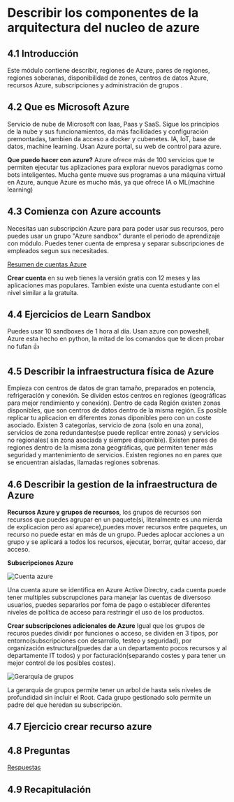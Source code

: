 # Describir los componentes de la arquitectura del nucleo de azure

## 4.1 Introducción

Este módulo contiene describir, regiones de Azure, pares de regiones, regiones soberanas, disponibilidad de zones, centros de datos Azure, recursos Azure, subscripciones y administración de grupos .

## 4.2 Que es Microsoft Azure

Servicio de nube de Microsoft con Iaas, Paas y SaaS. Sigue los principios de la nube y sus funcionamientos, da más facilidades y configuración premontadas, tambien da acceso a docker y cubenetes. IA, IoT, base de datos, machine learning. Usan Azure portal, su web de control para azure.

**Que puedo hacer con azure?** Azure ofrece más de 100 servicios que te permiten ejecutar tus aplizaciones para explorar nuevos paradigmas como bots inteligentes. Mucha gente mueve sus programas a una máquina virtual en Azure, aunque Azure es mucho más, ya que ofrece IA o ML(machine learning)

## 4.3 Comienza con Azure accounts

Necesitas uan subscripción Azure para para poder usar sus recursos, pero puedes usar un grupo "Azure sandbox" durante el periodo de aprendizaje con módulo. Puedes tener cuenta de empresa y separar subscripciones de empleados segun sus necesitades.

[Resumen de cuentas Azure](https://learn.microsoft.com/en-us/training/wwl-azure/describe-core-architectural-components-of-azure/media/account-scope-levels-9ceb3abd.png)

**Crear cuenta** en su web tienes la versión gratis con 12 meses y las aplicaciones mas populares. Tambien existe una cuenta estudiante con el nivel similar a la gratuita. 

## 4.4 Ejercicios de Learn Sandbox

Puedes usar 10 sandboxes de 1 hora al día. Usan azure con poweshell, Azure esta hecho en python, la mitad de los comandos que te dicen probar no fufan 👍

## 4.5 Describir la infraestructura física de Azure

Empieza con centros de datos de gran tamaño, preparados en potencia, refrigeración y conexión. Se dividen estos centros en regiones (geográficas para mejor rendimiento y conexión). Dentro de cada Región existen zonas disponibles, que son centros de datos dentro de la misma región. Es posible replicar tu aplicacion en diferentes zonas diponibles pero con un coste asociado. Existen 3 categorías, servicio de zona (solo en una zona), servicios de zona redundantes(se puede replicar entre zonas) y servicios no regionales( sin zona asociada y siempre disponible). Existen pares de regiones dentro de la misma zona geográficas, que permiten tener más seguridad y mantenimiento de servicios. Existen regiones no en pares que se encuentran aisladas, llamadas regiones sobrenas.

## 4.6 Describir la gestion de la infraestructura de Azure

**Recursos Azure y grupos de recursos**, los grupos de recursos son recursos que puedes agrupar en un paquete(si, literalmente es una mierda de explicacion pero así aparece),puedes mover recursos entre paquetes, un recurso no puede estar en más de un grupo. Puedes aplocar acciones a un grupo y se aplicará a todos los recursos, ejecutar, borrar, quitar acceso, dar acceso. 

**Subscripciones Azure** 

![Cuenta azure](https://learn.microsoft.com/en-us/training/wwl-azure/describe-core-architectural-components-of-azure/media/subscriptions-d415577b.png)

Una cuenta azure se identifica en Azure Active Directry, cada cuenta puede tener multiples subscrupciones para manejar las cuentas de diversoso usuarios, puedes separarlos por foma de pago o establecer diferentes niveles de política de acceso para restringir el uso de los productos.

**Crear subscripciones adicionales de Azure** Igual que los grupos de recuros  puedes dividir por funciones o acceso, se dividen en 3 tipos, por entorno(subscripciones con desarrollo, testeo y seguridad), por organización estructural(puedes dar a un departamento pocos recursos y al departamente IT todos) y por facturación(separando costes y para tener un mejor control de los posibles costes).

![Gerarquía de grupos](https://learn.microsoft.com/en-us/training/wwl-azure/describe-core-architectural-components-of-azure/media/management-groups-subscriptions-dfd5a108.png)

La gerarquía de grupos permite tener un arbol de hasta seis niveles de profundidad sin incluir el Root. Cada grupo gestionado solo permite un padre del que heredan su subscripción.

## 4.7 Ejercicio crear recurso azure

## 4.8 Preguntas

[Respuestas](./Recopilacion%20preguntas%20Azure.md)

## 4.9 Recapitulación